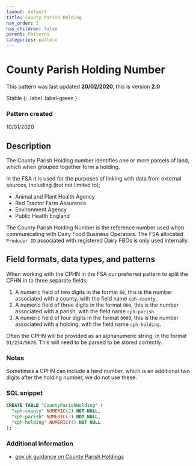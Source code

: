 ```yaml
---
layout: default
title: County Parish Holding
nav_order: 3
has_children: false
parent: Patterns
categories: pattern
---
```


# County Parish Holding Number

This pattern was last updated **20/02/2020**, this is version **2.0**

Stable
{: .label .label-green }

### Pattern created

10/01/2020

## Description
The County Parish Holding number identifies one or more parcels of land, which when grouped together form a holding.

In the FSA it is used for the purposes of linking with data from external sources, including (but not limited to);
-   Animal and Plant Health Agency
-   Red Tractor Farm Assurance
-   Environment Agency
-   Public Health England

The County Parish Holding Number is the reference number used when communicating with Dairy Food Business Operators. The FSA allocated `Producer ID` associated with registered Dairy FBOs is only used internally.

## Field formats, data types, and patterns
When working with the CPHN in the FSA our preferred pattern to split the CPHN in to three separate fields;
1. A numeric field of two digits in the format `00`, this is the number associated with a county, with the field name `cph-county`.
2. A numeric field of three digits in the format `000`, this is the number associated with a parish, with the field name `cph-parish`.
3. A numeric field of four digits in the format `0000`, this is the number associated with a holding, with the field name `cph-holding`.

Often the CPHN will be provided as an alphanumeric string, in the format `01/234/5678`. This will need to be parsed to be stored correctly.

### Notes
Sometimes a CPHN can include a herd number, which is an additional two digits after the holding number, we do not use these.

### SQL snippet
```sql
CREATE TABLE "CountyParishHolding" (
  "cph-county" NUMERIC(2) NOT NULL,
  "cph-parish" NUMERIC(3) NOT NULL,
  "cph-holding" NUMERIC(4) NOT NULL
);
```

### Additional information
*   [gov.uk guidance on County Parish Holdings](https://www.gov.uk/guidance/register-land-you-use-to-keep-livestock)
